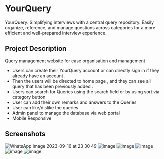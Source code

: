 
# YourQuery 
YourQuery: Simplifying interviews with a central query repository. Easily organize, reference, and manage questions across categories for a more efficient and well-prepared interview experience.

## Project Description 
Query management website for ease organisation and management 

-  Users can create their YourQuery account or can directly sign in if they already have an account  .
- Then the users will be directed to home page , and they can see all query that has been 
  previously added .
-  Users can search for Queries using the search field or by using sort via category button 
- User can add their own remarks and answers to the Queries
- User can like/dislike the queries 
- Admin panel to manage the database via web portal 
- Mobile Responsive 
## Screenshots
![WhatsApp Image 2023-09-16 at 23 30 49](https://github.com/VineeTagarwaL-code/YourQuery/assets/91052168/e75f2c14-bfa6-4acb-a869-8365909d1100)
![image](https://github.com/VineeTagarwaL-code/YourQuery/assets/91052168/e882d767-48ab-4664-9eeb-a84173c27526)
![image](https://github.com/VineeTagarwaL-code/YourQuery/assets/91052168/16539add-e365-490b-96c4-112ab0080678)
![image](https://github.com/VineeTagarwaL-code/YourQuery/assets/91052168/6590d5b2-5425-4fc8-a25b-f2aebf8d9f23)
![image](https://github.com/VineeTagarwaL-code/YourQuery/assets/91052168/12837ad5-9619-4c26-8e43-6afb139aca5c)
![image](https://github.com/VineeTagarwaL-code/YourQuery/assets/91052168/a119ebf3-41aa-4b84-928f-61194a0dd62b)
